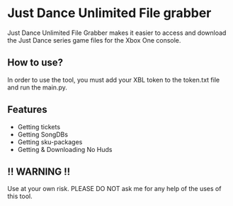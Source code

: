 # Just Dance Unlimited File grabber

Just Dance Unlimited File Grabber makes it easier to access and download the Just Dance series game files for the Xbox One console.

## How to use?
In order to use the tool, you must add your XBL token to the token.txt file and run the main.py.

## Features

- Getting tickets
- Getting SongDBs
- Getting sku-packages
- Getting & Downloading No Huds


## ‼️ WARNING ‼️
Use at your own risk.
PLEASE DO NOT ask me for any help of the uses of this tool.
